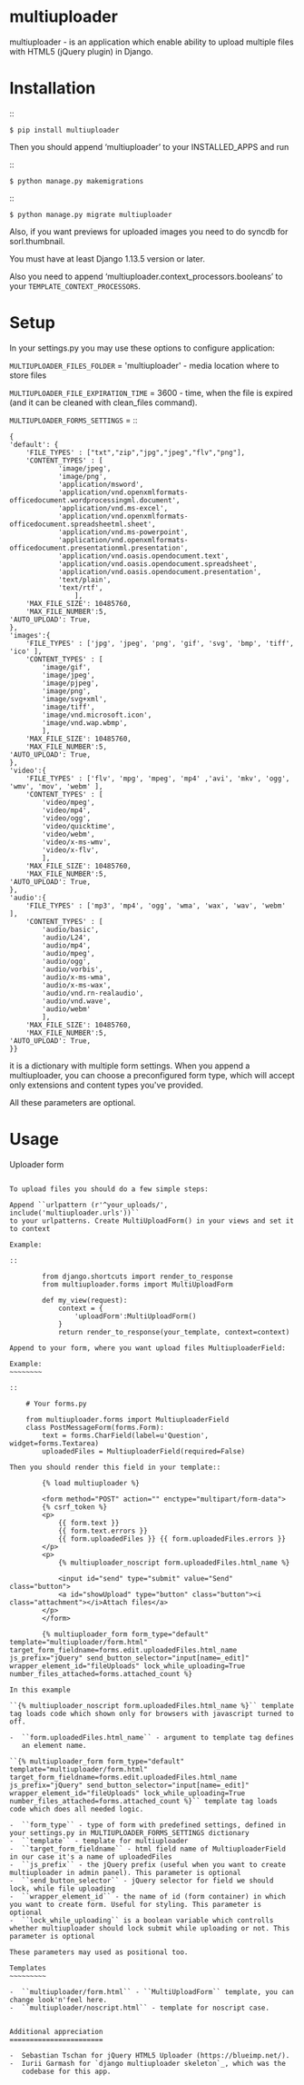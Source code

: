 multiuploader
====================

multiuploader - is an application which enable ability to upload
multiple files with HTML5 (jQuery plugin) in Django.

Installation
============

::

    $ pip install multiuploader

Then you should append ‘multiuploader’ to your INSTALLED\_APPS and run

::

    $ python manage.py makemigrations


::

    $ python manage.py migrate multiuploader

Also, if you want previews for uploaded images you need to do syncdb for
sorl.thumbnail.

You must have at least Django 1.13.5 version or later.

Also you need to append ‘multiuploader.context\_processors.booleans’ to
your ``TEMPLATE_CONTEXT_PROCESSORS``.

Setup
=====

In your settings.py you may use these options to configure application:

``MULTIUPLOADER_FILES_FOLDER`` = 'multiuploader' - media location where to store files

``MULTIUPLOADER_FILE_EXPIRATION_TIME`` = 3600 - time, when the file is expired (and it can be cleaned with clean\_files command).

``MULTIUPLOADER_FORMS_SETTINGS`` = 
:: 

    {
    'default': {
        'FILE_TYPES' : ["txt","zip","jpg","jpeg","flv","png"],
        'CONTENT_TYPES' : [
                'image/jpeg',
                'image/png',
                'application/msword',
                'application/vnd.openxmlformats-officedocument.wordprocessingml.document',
                'application/vnd.ms-excel',
                'application/vnd.openxmlformats-officedocument.spreadsheetml.sheet',
                'application/vnd.ms-powerpoint',
                'application/vnd.openxmlformats-officedocument.presentationml.presentation',
                'application/vnd.oasis.opendocument.text',
                'application/vnd.oasis.opendocument.spreadsheet',
                'application/vnd.oasis.opendocument.presentation',
                'text/plain',
                'text/rtf',
                    ],
        'MAX_FILE_SIZE': 10485760,
        'MAX_FILE_NUMBER':5,
	'AUTO_UPLOAD': True,
    },
    'images':{
        'FILE_TYPES' : ['jpg', 'jpeg', 'png', 'gif', 'svg', 'bmp', 'tiff', 'ico' ],
        'CONTENT_TYPES' : [
            'image/gif',
            'image/jpeg',
            'image/pjpeg',
            'image/png',
            'image/svg+xml',
            'image/tiff',
            'image/vnd.microsoft.icon',
            'image/vnd.wap.wbmp',
            ],
        'MAX_FILE_SIZE': 10485760,
        'MAX_FILE_NUMBER':5,
	'AUTO_UPLOAD': True,
    },
    'video':{
        'FILE_TYPES' : ['flv', 'mpg', 'mpeg', 'mp4' ,'avi', 'mkv', 'ogg', 'wmv', 'mov', 'webm' ],
        'CONTENT_TYPES' : [
            'video/mpeg',
            'video/mp4',
            'video/ogg',
            'video/quicktime',
            'video/webm',
            'video/x-ms-wmv',
            'video/x-flv',
            ],
        'MAX_FILE_SIZE': 10485760,
        'MAX_FILE_NUMBER':5,
	'AUTO_UPLOAD': True,
    },
    'audio':{
        'FILE_TYPES' : ['mp3', 'mp4', 'ogg', 'wma', 'wax', 'wav', 'webm' ],
        'CONTENT_TYPES' : [
            'audio/basic',
            'audio/L24',
            'audio/mp4',
            'audio/mpeg',
            'audio/ogg',
            'audio/vorbis',
            'audio/x-ms-wma',
            'audio/x-ms-wax',
            'audio/vnd.rn-realaudio',
            'audio/vnd.wave',
            'audio/webm'
            ],
        'MAX_FILE_SIZE': 10485760,
        'MAX_FILE_NUMBER':5,
	'AUTO_UPLOAD': True,
    }} 
    

it is a dictionary with multiple form settings. When you append a multiuploader, you can choose a preconfigured form type, which will accept only extensions and content types you've provided.


All these parameters are optional.

Usage
=====

Uploader form
~~~~~~~~~~~~~

To upload files you should do a few simple steps:

Append ``urlpattern (r'^your_uploads/', include('multiuploader.urls'))``
to your urlpatterns. Create MultiUploadForm() in your views and set it
to context

Example:

::

        from django.shortcuts import render_to_response
        from multiuploader.forms import MultiUploadForm

        def my_view(request):
            context = {
                'uploadForm':MultiUploadForm()
            }
            return render_to_response(your_template, context=context)

Append to your form, where you want upload files MultiuploaderField:

Example:
~~~~~~~~

::

    # Your forms.py

    from multiuploader.forms import MultiuploaderField
    class PostMessageForm(forms.Form):
        text = forms.CharField(label=u'Question', widget=forms.Textarea)
        uploadedFiles = MultiuploaderField(required=False)

Then you should render this field in your template::

        {% load multiuploader %}
        
        <form method="POST" action="" enctype="multipart/form-data">
        {% csrf_token %}
        <p>
            {{ form.text }}
            {{ form.text.errors }}
            {{ form.uploadedFiles }} {{ form.uploadedFiles.errors }}
        </p>
        <p>
            {% multiuploader_noscript form.uploadedFiles.html_name %}

            <input id="send" type="submit" value="Send" class="button">
            <a id="showUpload" type="button" class="button"><i class="attachment"></i>Attach files</a> 
        </p>
        </form>

        {% multiuploader_form form_type="default" template="multiuploader/form.html" target_form_fieldname=forms.edit.uploadedFiles.html_name js_prefix="jQuery" send_button_selector="input[name=_edit]" wrapper_element_id="fileUploads" lock_while_uploading=True number_files_attached=forms.attached_count %}

In this example

``{% multiuploader_noscript form.uploadedFiles.html_name %}`` template tag loads code which shown only for browsers with javascript turned to off.

-  ``form.uploadedFiles.html_name`` - argument to template tag defines
   an element name.

``{% multiuploader_form form_type="default" template="multiuploader/form.html" target_form_fieldname=forms.edit.uploadedFiles.html_name js_prefix="jQuery" send_button_selector="input[name=_edit]" wrapper_element_id="fileUploads" lock_while_uploading=True number_files_attached=forms.attached_count %}`` template tag loads code which does all needed logic.

-  ``form_type`` - type of form with predefined settings, defined in your settings.py in MULTIUPLOADER_FORMS_SETTINGS dictionary
-  ``template`` - template for multiuploader
-  ``target_form_fieldname`` - html field name of MultiuploaderField in our case it's a name of uploadedFiles
-  ``js_prefix`` - the jQuery prefix (useful when you want to create multiuploader in admin panel). This parameter is optional
-  ``send_button_selector`` - jQuery selector for field we should lock, while file uploading
-  ``wrapper_element_id`` - the name of id (form container) in which you want to create form. Useful for styling. This parameter is optional
-  ``lock_while_uploading`` is a boolean variable which controlls whether multiuploader should lock submit while uploading or not. This parameter is optional

These parameters may used as positional too.

Templates
~~~~~~~~~

-  ``multiuploader/form.html`` - ``MultiUploadForm`` template, you can change look'n'feel here.
-  ``multiuploader/noscript.html`` - template for noscript case.


Additional appreciation
=======================

-  Sebastian Tschan for jQuery HTML5 Uploader (https://blueimp.net/).
-  Iurii Garmash for `django multiuploader skeleton`_, which was the
   codebase for this app.
